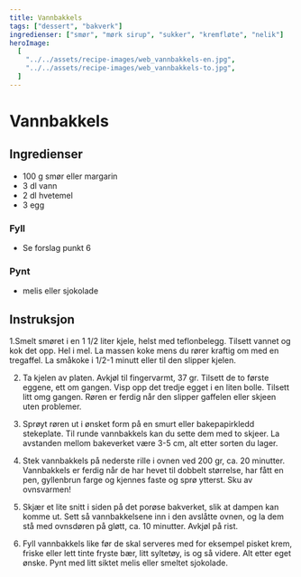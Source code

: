 ```yaml
---
title: Vannbakkels
tags: ["dessert", "bakverk"]
ingredienser: ["smør", "mørk sirup", "sukker", "kremfløte", "nelik"]
heroImage:
  [
    "../../assets/recipe-images/web_vannbakkels-en.jpg",
    "../../assets/recipe-images/web_vannbakkels-to.jpg",
  ]
---
```


# Vannbakkels

## Ingredienser

- 100 g smør eller margarin
- 3 dl vann
- 2 dl hvetemel
- 3 egg

### Fyll

- Se forslag punkt 6

### Pynt

- melis eller sjokolade

## Instruksjon

1.Smelt smøret i en 1 1/2 liter kjele, helst med teflonbelegg. Tilsett vannet og kok det opp. Hel i mel. La massen koke mens du rører kraftig om med en tregaffel. La småkoke i 1/2-1 minutt eller til den slipper kjelen.

2. Ta kjelen av platen. Avkjøl til fingervarmt, 37 gr. Tilsett de to første eggene, ett om gangen. Visp opp det tredje egget i en liten bolle. Tilsett litt omg gangen. Røren er ferdig når den slipper gaffelen eller skjeen uten problemer.

3. Sprøyt røren ut i ønsket form på en smurt eller bakepapirkledd stekeplate. Til runde vannbakkels kan du sette dem med to skjeer. La avstanden mellom bakeverket være 3-5 cm, alt etter sorten du lager.

4. Stek vannbakkels på nederste rille i ovnen ved 200 gr, ca. 20 minutter. Vannbakkels er ferdig når de har hevet til dobbelt størrelse, har fått en pen, gyllenbrun farge og kjennes faste og sprø ytterst. Sku av ovnsvarmen!

5. Skjær et lite snitt i siden på det porøse bakverket, slik at dampen kan komme ut. Sett så vannbakkelsene inn i den avslåtte ovnen, og la dem stå med ovnsdøren på gløtt, ca. 10 minutter. Avkjøl på rist.

6. Fyll vannbakkels like før de skal serveres med for eksempel pisket krem, friske eller lett tinte fryste bær, litt syltetøy, is og så videre. Alt etter eget ønske. Pynt med litt siktet melis eller smeltet sjokolade.
